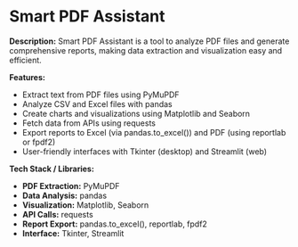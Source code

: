 # Smart PDF Assistant

**Description:**
Smart PDF Assistant is a tool to analyze PDF files and generate comprehensive reports, making data extraction and visualization easy and efficient.

**Features:**

* Extract text from PDF files using PyMuPDF
* Analyze CSV and Excel files with pandas
* Create charts and visualizations using Matplotlib and Seaborn
* Fetch data from APIs using requests
* Export reports to Excel (via pandas.to\_excel()) and PDF (using reportlab or fpdf2)
* User-friendly interfaces with Tkinter (desktop) and Streamlit (web)

**Tech Stack / Libraries:**

* **PDF Extraction:** PyMuPDF
* **Data Analysis:** pandas
* **Visualization:** Matplotlib, Seaborn
* **API Calls:** requests
* **Report Export:** pandas.to\_excel(), reportlab, fpdf2
* **Interface:** Tkinter, Streamlit
